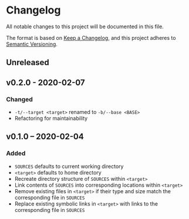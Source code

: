 # Changelog

All notable changes to this project will be documented in this file.

The format is based on [Keep a Changelog][], and this project adheres to
[Semantic Versioning][].

## Unreleased

## v0.2.0 - 2020-02-07

### Changed

- `-t/--target <target>` renamed to `-b/--base <BASE>`
- Refactoring for maintainability

## v0.1.0 – 2020-02-04

### Added

- `SOURCES` defaults to current working directory
- `<target>` defaults to home directory
- Recreate directory structure of `SOURCES` within `<target>`
- Link contents of `SOURCES` into corresponding locations within `<target>`
- Remove existing files in `<target>` if their type and size match the
  corresponding file in `SOURCES`
- Replace existing symbolic links in `<target>` with links to the corresponding
  file in `SOURCES`

[keep a changelog]: https://keepachangelog.com/en/1.0.0/
[semantic versioning]: https://semver.org/spec/v2.0.0.html
